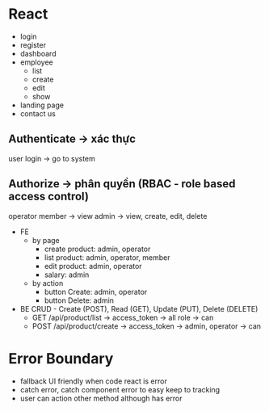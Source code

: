 # React 
- login
- register
- dashboard
- employee
  - list
  - create
  - edit
  - show
- landing page
- contact us


## Authenticate -> xác thực
user login -> go to system

## Authorize -> phân quyền (RBAC - role based access control)
operator
member -> view 
admin ->  view, create, edit, delete
- FE
  - by page
     - create product: admin, operator
     - list product: admin, operator, member
     - edit product: admin, operator
     - salary: admin
  - by action 
    - button Create: admin, operator
    - button Delete: admin
- BE CRUD - Create (POST), Read (GET), Update (PUT), Delete (DELETE)
  - GET /api/product/list -> access_token -> all role -> can
  - POST /api/product/create -> access_token -> admin, operator -> can

# Error Boundary
- fallback UI friendly when code react is error
- catch error, catch component error to easy keep to tracking
- user can action other method although has error